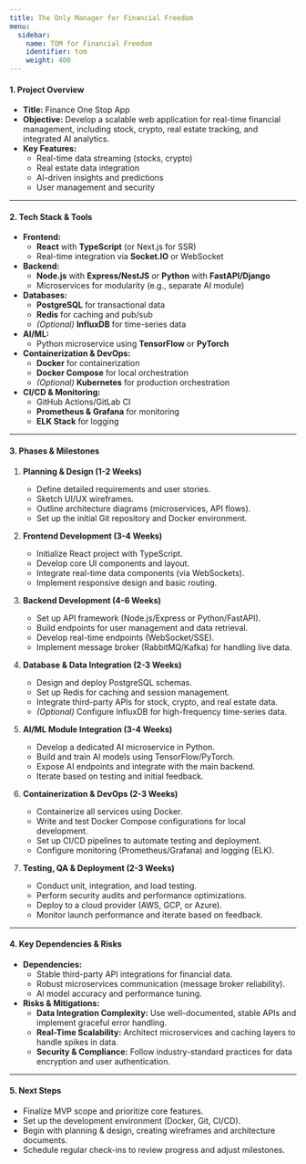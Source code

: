 ```yaml
---
title: The Only Manager for Financial Freedom
menu:
  sidebar:
    name: TOM for Financial Freedom
    identifier: tom
    weight: 400
---
```




#### **1. Project Overview**

- **Title:** Finance One Stop App
- **Objective:** Develop a scalable web application for real-time financial management, including stock, crypto, real estate tracking, and integrated AI analytics.
- **Key Features:**
    - Real-time data streaming (stocks, crypto)
    - Real estate data integration
    - AI-driven insights and predictions
    - User management and security

---

#### **2. Tech Stack & Tools**

- **Frontend:**
    - **React** with **TypeScript** (or Next.js for SSR)
    - Real-time integration via **Socket.IO** or WebSocket
- **Backend:**
    - **Node.js** with **Express/NestJS** _or_ **Python** with **FastAPI/Django**
    - Microservices for modularity (e.g., separate AI module)
- **Databases:**
    - **PostgreSQL** for transactional data
    - **Redis** for caching and pub/sub
    - _(Optional)_ **InfluxDB** for time-series data
- **AI/ML:**
    - Python microservice using **TensorFlow** or **PyTorch**
- **Containerization & DevOps:**
    - **Docker** for containerization
    - **Docker Compose** for local orchestration
    - _(Optional)_ **Kubernetes** for production orchestration
- **CI/CD & Monitoring:**
    - GitHub Actions/GitLab CI
    - **Prometheus & Grafana** for monitoring
    - **ELK Stack** for logging

---

#### **3. Phases & Milestones**

1. **Planning & Design (1-2 Weeks)**
    
    - Define detailed requirements and user stories.
    - Sketch UI/UX wireframes.
    - Outline architecture diagrams (microservices, API flows).
    - Set up the initial Git repository and Docker environment.
2. **Frontend Development (3-4 Weeks)**
    
    - Initialize React project with TypeScript.
    - Develop core UI components and layout.
    - Integrate real-time data components (via WebSockets).
    - Implement responsive design and basic routing.
3. **Backend Development (4-6 Weeks)**
    
    - Set up API framework (Node.js/Express or Python/FastAPI).
    - Build endpoints for user management and data retrieval.
    - Develop real-time endpoints (WebSocket/SSE).
    - Implement message broker (RabbitMQ/Kafka) for handling live data.
4. **Database & Data Integration (2-3 Weeks)**
    
    - Design and deploy PostgreSQL schemas.
    - Set up Redis for caching and session management.
    - Integrate third-party APIs for stock, crypto, and real estate data.
    - _(Optional)_ Configure InfluxDB for high-frequency time-series data.
5. **AI/ML Module Integration (3-4 Weeks)**
    
    - Develop a dedicated AI microservice in Python.
    - Build and train AI models using TensorFlow/PyTorch.
    - Expose AI endpoints and integrate with the main backend.
    - Iterate based on testing and initial feedback.
6. **Containerization & DevOps (2-3 Weeks)**
    
    - Containerize all services using Docker.
    - Write and test Docker Compose configurations for local development.
    - Set up CI/CD pipelines to automate testing and deployment.
    - Configure monitoring (Prometheus/Grafana) and logging (ELK).
7. **Testing, QA & Deployment (2-3 Weeks)**
    
    - Conduct unit, integration, and load testing.
    - Perform security audits and performance optimizations.
    - Deploy to a cloud provider (AWS, GCP, or Azure).
    - Monitor launch performance and iterate based on feedback.

---

#### **4. Key Dependencies & Risks**

- **Dependencies:**
    - Stable third-party API integrations for financial data.
    - Robust microservices communication (message broker reliability).
    - AI model accuracy and performance tuning.
- **Risks & Mitigations:**
    - **Data Integration Complexity:** Use well-documented, stable APIs and implement graceful error handling.
    - **Real-Time Scalability:** Architect microservices and caching layers to handle spikes in data.
    - **Security & Compliance:** Follow industry-standard practices for data encryption and user authentication.

---

#### **5. Next Steps**

- Finalize MVP scope and prioritize core features.
- Set up the development environment (Docker, Git, CI/CD).
- Begin with planning & design, creating wireframes and architecture documents.
- Schedule regular check-ins to review progress and adjust milestones.

